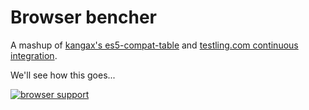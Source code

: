 Browser bencher
===============

A mashup of [kangax's es5-compat-table](https://github.com/kangax/es5-compat-table) and
[testling.com continuous integration](http://ci.testling.com).

We'll see how this goes...

[![browser support](http://ci.testling.com/marcello3d/browser-bencher.png)](http://ci.testling.com/marcello3d/browser-bencher)